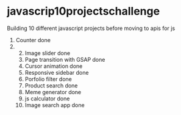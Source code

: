 # javascrip10projectschallenge
Building 10 different javascript projects before moving to apis for js
1. Counter done
2. 2. Image slider done
   3. Page transition with GSAP done
   4. Cursor animation done
   5. Responsive sidebar done
   6. Porfolio filter done
   7. Product search done
   8. Meme generator done
   9. js calculator done
   10. Image search app done
